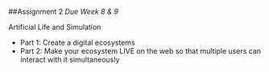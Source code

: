 ##Assignment 2
*Due Week 8 & 9*

Artificial Life and Simulation

* Part 1: Create a digital ecosystems
* Part 2: Make your ecosystem LIVE on the web so that multiple users can interact with it simultaneously

